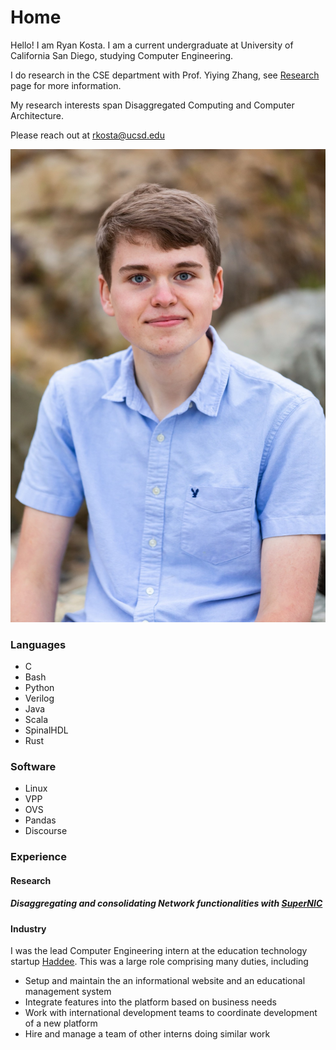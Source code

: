 # Home 

Hello! I am Ryan Kosta. I am a current undergraduate at University of California San Diego, studying Computer Engineering.

I do research in the CSE department with Prof. Yiying Zhang, see [Research](research/research/) page for more information.

My research interests span Disaggregated Computing and Computer Architecture.

Please reach out at [rkosta@ucsd.edu](rkosta@ucsd.edu)

![portrait](me.jpeg)


### Languages
- C
- Bash
- Python
- Verilog
- Java
- Scala
- SpinalHDL
- Rust
### Software
- Linux
- VPP
- OVS
- Pandas
- Discourse

### Experience
#### Research
##### Disaggregating and consolidating Network functionalities with [SuperNIC](https://arxiv.org/abs/2109.07744)

#### Industry 
I was the lead Computer Engineering intern at the education technology startup [Haddee](https://haddee.com). This was a large role comprising many duties, including

- Setup and maintain the an informational website and an educational management system 
- Integrate features into the platform based on business needs 
- Work with international development teams to coordinate development of a new platform 
- Hire and manage a team of other interns doing similar work
